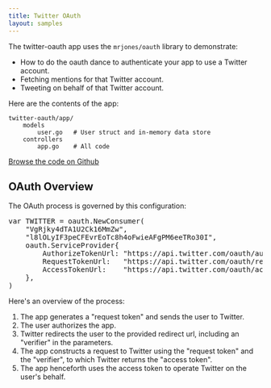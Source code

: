 ```yaml
---
title: Twitter OAuth
layout: samples
---
```


The twitter-oauth app uses the `mrjones/oauth` library to demonstrate:

* How to do the oauth dance to authenticate your app to use a Twitter account.
* Fetching mentions for that Twitter account.
* Tweeting on behalf of that Twitter account.

Here are the contents of the app:

	twitter-oauth/app/
		models
			user.go   # User struct and in-memory data store
		controllers
			app.go    # All code

[Browse the code on Github](https://github.com/robfig/revel/tree/master/samples/twitter-oauth)

## OAuth Overview

The OAuth process is governed by this configuration:

<pre class="prettyprint lang-go">
var TWITTER = oauth.NewConsumer(
	"VgRjky4dTA1U2Ck16MmZw",
	"l8lOLyIF3peCFEvrEoTc8h4oFwieAFgPM6eeTRo30I",
	oauth.ServiceProvider{
		AuthorizeTokenUrl: "https://api.twitter.com/oauth/authorize",
		RequestTokenUrl:   "https://api.twitter.com/oauth/request_token",
		AccessTokenUrl:    "https://api.twitter.com/oauth/access_token",
	},
)
</pre>

Here's an overview of the process:

1. The app generates a "request token" and sends the user to Twitter.
2. The user authorizes the app.
3. Twitter redirects the user to the provided redirect url, including an
   "verifier" in the parameters.
4. The app constructs a request to Twitter using the "request token" and
   the "verifier", to which Twitter returns the "access token".
5. The app henceforth uses the access token to operate Twitter on the user's behalf.
